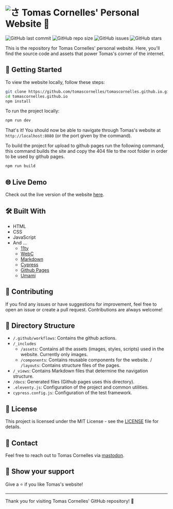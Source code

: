 # <img src="https://tomascornelles.com/assets/images/favicon.png" alt="さ"> Tomas Cornelles' Personal Website 👋

![GitHub last commit](https://img.shields.io/github/last-commit/tomascornelles/tomascornelles.github.io)
![GitHub repo size](https://img.shields.io/github/repo-size/tomascornelles/tomascornelles.github.io)
![GitHub issues](https://img.shields.io/github/issues-raw/tomascornelles/tomascornelles.github.io)
![GitHub stars](https://img.shields.io/github/stars/tomascornelles/tomascornelles.github.io?style=social)



This is the repository for Tomas Cornelles' personal website. Here, you'll find the source code and assets that power Tomas's corner of the internet.

## 🚀 Getting Started

To view the website locally, follow these steps:

```bash
git clone https://github.com/tomascornelles/tomascornelles.github.io.git
cd tomascornelles.github.io
npm install
```

To run the project locally:

```bash
npm run dev
```

That's it! You should now be able to navigate through Tomas's website at `http://localhost:8080` (or the port given by the command).

To build the project for upload to github pages run the following command, this command builds the site and copy the 404 file to the root folder in order to be used by github pages.

```bash
npm run build
```

## 🌐 Live Demo

Check out the live version of the website [here](https://tomascornelles.com).

## 🛠️ Built With

- HTML
- CSS
- JavaScript
- And ...
  - [11ty](https://www.11ty.dev/)
  - [WebC](https://www.11ty.dev/docs/languages/webc/)
  - [Markdown](https://www.markdownguide.org/)
  - [Cypress](https://www.cypress.io/)
  - [Github Pages](https://pages.github.com/)
  - [Umami](https://umami.is/)

## 🤝 Contributing

If you find any issues or have suggestions for improvement, feel free to open an issue or create a pull request. Contributions are always welcome!

## 📂 Directory Structure

- `/.github/workflows`: Contains the github actions.
- `/_includes`
  - `/assets`: Contains all the assets (images, styles, scripts) used in the website. Currently only images.
  - `/components`: Contains reusable components for the website.
  / `/layouts`: Contains structure files of the pages.
- `/_views`: Contains Markdown files that determine the navigation structure.
- `/docs`: Generated files (Github pages uses this directory).
- `.eleventy.js`: Configuration of the project and common utilities.
- `cypress.config.js`: Configuration of the test framework.

## 📜 License

This project is licensed under the MIT License - see the [LICENSE](LICENSE) file for details.

## 📧 Contact

Feel free to reach out to Tomas Cornelles via [mastodon](https://mastodon.world/@tomascornelles).

## 🌟 Show your support

Give a ⭐️ if you like Tomas's website!

---

Thank you for visiting Tomas Cornelles' GitHub repository! 🎉
